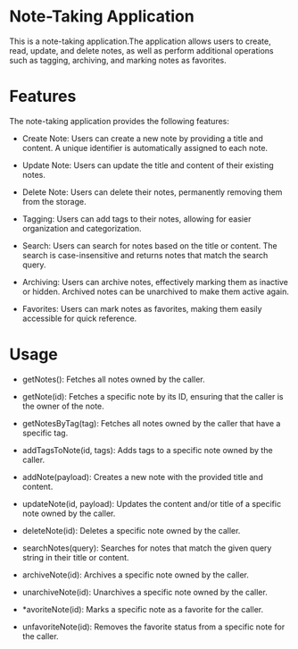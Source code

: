 # Note-Taking Application
This is a  note-taking application.The application allows users to create, read, update, and delete notes, as well as perform additional operations such as tagging, archiving, and marking notes as favorites.


# Features
The note-taking application provides the following features:

* Create Note: Users can create a new note by providing a title and content. A unique identifier is automatically assigned to each note.

* Update Note: Users can update the title and content of their existing notes.

* Delete Note: Users can delete their notes, permanently removing them from the storage.

* Tagging: Users can add tags to their notes, allowing for easier organization and categorization.

* Search: Users can search for notes based on the title or content. The search is case-insensitive and returns notes that match the search query.

* Archiving: Users can archive notes, effectively marking them as inactive or hidden. Archived notes can be unarchived to make them active again.

* Favorites: Users can mark notes as favorites, making them easily accessible for quick reference.


# Usage

* getNotes(): Fetches all notes owned by the caller.

* getNote(id): Fetches a specific note by its ID, ensuring that the caller is the owner of the note.

* getNotesByTag(tag): Fetches all notes owned by the caller that have a specific tag.

* addTagsToNote(id, tags): Adds tags to a specific note owned by the caller.

* addNote(payload): Creates a new note with the provided title and content.

* updateNote(id, payload): Updates the content and/or title of a specific note owned by the caller.

* deleteNote(id): Deletes a specific note owned by the caller.

* searchNotes(query): Searches for notes that match the given query string in their title or content.

* archiveNote(id): Archives a specific note owned by the caller.

* unarchiveNote(id): Unarchives a specific note owned by the caller.

* *avoriteNote(id): Marks a specific note as a favorite for the caller.

* unfavoriteNote(id): Removes the favorite status from a specific note for the caller.